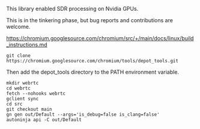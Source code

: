 This library enabled SDR processing on Nvidia GPUs.

This is in the tinkering phase, but bug reports and contributions are welcome.

https://chromium.googlesource.com/chromium/src/+/main/docs/linux/build_instructions.md

```git clone https://chromium.googlesource.com/chromium/tools/depot_tools.git```

Then add the depot_tools directory to the PATH environment variable.

```
mkdir webrtc
cd webrtc
fetch --nohooks webrtc
gclient sync
cd src
git checkout main
gn gen out/Default --args='is_debug=false is_clang=false'
autoninja api -C out/Default
```
